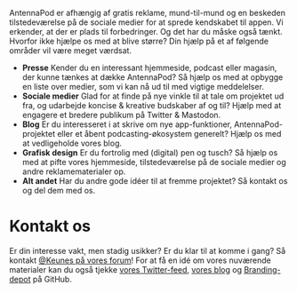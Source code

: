 AntennaPod er afhængig af gratis reklame, mund-til-mund og en beskeden tilstedeværelse på de sociale medier for at sprede kendskabet til appen. Vi erkender, at der er plads til forbedringer. Og det har du måske også tænkt. Hvorfor ikke hjælpe os med at blive større? Din hjælp på et af følgende områder vil være meget værdsat.

* **Presse** Kender du en interessant hjemmeside, podcast eller magasin, der kunne tænkes at dække AntennaPod? Så hjælp os med at opbygge en liste over medier, som vi kan nå ud til med vigtige meddelelser.
* **Sociale medier** Glad for at finde på nye vinkle til at tale om projektet ud fra, og udarbejde koncise & kreative budskaber af og til? Hjælp med at engagere et bredere publikum på Twitter & Mastodon.
* **Blog** Er du interesseret i at skrive om nye app-funktioner, AntennaPod-projektet eller et åbent podcasting-økosystem generelt? Hjælp os med at vedligeholde vores blog.
* **Grafisk design** Er du fortrolig med (digital) pen og tusch? Så hjælp os med at pifte vores hjemmeside, tilstedeværelse på de sociale medier og andre reklamematerialer op.
* **Alt andet** Har du andre gode idéer til at fremme projektet? Så kontakt os og del dem med os.

# Kontakt os

Er din interesse vakt, men stadig usikker? Er du klar til at komme i gang? Så kontakt [@Keunes på vores forum](https://forum.antennapod.org/u/keunes)! For at få en idé om vores nuværende materialer kan du også tjekke [vores Twitter-feed](https://www.twitter.com/antennapod), [vores blog](/blog) og [Branding-depot](https://github.com/AntennaPod/Branding) på GitHub.
